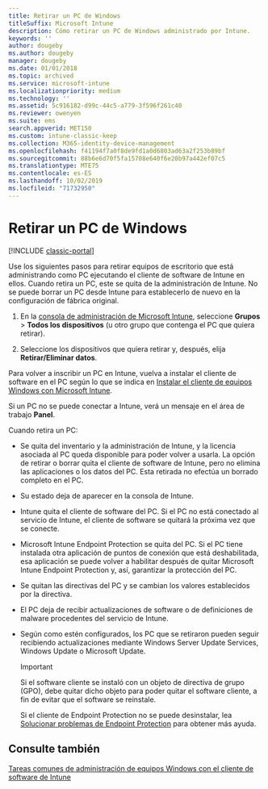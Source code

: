 ```yaml
---
title: Retirar un PC de Windows
titleSuffix: Microsoft Intune
description: Cómo retirar un PC de Windows administrado por Intune.
keywords: ''
author: dougeby
ms.author: dougeby
manager: dougeby
ms.date: 01/01/2018
ms.topic: archived
ms.service: microsoft-intune
ms.localizationpriority: medium
ms.technology: ''
ms.assetid: 5c916182-d99c-44c5-a779-3f596f261c40
ms.reviewer: owenyen
ms.suite: ems
search.appverid: MET150
ms.custom: intune-classic-keep
ms.collection: M365-identity-device-management
ms.openlocfilehash: f41194f7a0f8de9fd1a0d6803ad63a2f253b89bf
ms.sourcegitcommit: 88b6e6d70f5fa15708e640f6e20b97a442ef07c5
ms.translationtype: MTE75
ms.contentlocale: es-ES
ms.lasthandoff: 10/02/2019
ms.locfileid: "71732950"
---
```

# <a name="retire-a-windows-pc"></a>Retirar un PC de Windows

[!INCLUDE [classic-portal](../../intune-classic/includes/classic-portal.md)]

Use los siguientes pasos para retirar equipos de escritorio que está administrando como PC ejecutando el cliente de software de Intune en ellos. Cuando retira un PC, este se quita de la administración de Intune. No se puede borrar un PC desde Intune para establecerlo de nuevo en la configuración de fábrica original.

1. En la [consola de administración de Microsoft Intune](https://manage.microsoft.com/), seleccione **Grupos** &gt; **Todos los dispositivos** (u otro grupo que contenga el PC que quiera retirar).

2. Seleccione los dispositivos que quiera retirar y, después, elija **Retirar/Eliminar datos**.

Para volver a inscribir un PC en Intune, vuelva a instalar el cliente de software en el PC según lo que se indica en [Instalar el cliente de equipos Windows con Microsoft Intune](../install-the-windows-pc-client-with-microsoft-intune.md).

Si un PC no se puede conectar a Intune, verá un mensaje en el área de trabajo **Panel**.

Cuando retira un PC:

- Se quita del inventario y la administración de Intune, y la licencia asociada al PC queda disponible para poder volver a usarla. La opción de retirar o borrar quita el cliente de software de Intune, pero no elimina las aplicaciones o los datos del PC. Esta retirada no efectúa un borrado completo en el PC.

- Su estado deja de aparecer en la consola de Intune.

- Intune quita el cliente de software del PC. Si el PC no está conectado al servicio de Intune, el cliente de software se quitará la próxima vez que se conecte.

- Microsoft Intune Endpoint Protection se quita del PC. Si el PC tiene instalada otra aplicación de puntos de conexión que está deshabilitada, esa aplicación se puede volver a habilitar después de quitar Microsoft Intune Endpoint Protection y, así, garantizar la protección del PC.

- Se quitan las directivas del PC y se cambian los valores establecidos por la directiva.

- El PC deja de recibir actualizaciones de software o de definiciones de malware procedentes del servicio de Intune.

- Según como estén configurados, los PC que se retiraron pueden seguir recibiendo actualizaciones mediante Windows Server Update Services, Windows Update o Microsoft Update.

    > [!IMPORTANT]
    > Si el software cliente se instaló con un objeto de directiva de grupo (GPO), debe quitar dicho objeto para poder quitar el software cliente, a fin de evitar que el software se reinstale.

    Si el cliente de Endpoint Protection no se puede desinstalar, lea [Solucionar problemas de Endpoint Protection](/intune/troubleshoot-endpoint-protection-in-microsoft-intune) para obtener más ayuda.

## <a name="see-also"></a>Consulte también

[Tareas comunes de administración de equipos Windows con el cliente de software de Intune](common-windows-pc-management-tasks-with-the-microsoft-intune-computer-client.md)
